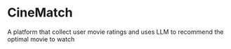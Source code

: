 # CineMatch
A platform that collect user movie ratings and uses LLM to recommend the optimal movie to watch
